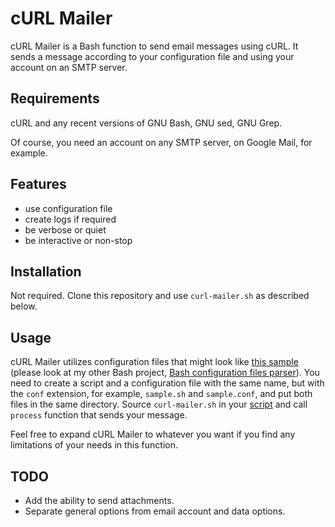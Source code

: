 # cURL Mailer

cURL Mailer is a Bash function to send email messages using cURL. It sends
a message according to your configuration file and using your account on an SMTP
server.

## Requirements

cURL and any recent versions of GNU Bash, GNU sed, GNU Grep.

Of course, you need an account on any SMTP server, on Google Mail, for example.

## Features

* use configuration file
* create logs if required
* be verbose or quiet
* be interactive or non-stop

## Installation

Not required. Clone this repository and use `curl-mailer.sh` as
described below.

## Usage

cURL Mailer utilizes configuration files that might look like [this
sample](sample.conf) (please look at my other Bash project, [Bash configuration
files parser](https://github.com/AVKorotkov/bash-config-parser)).
You need to create a script and a configuration file with the same name, but
with the `conf` extension, for example, `sample.sh` and `sample.conf`, and put
both files in the same directory. Source `curl-mailer.sh` in your
[script](sample.sh) and call `process` function that sends your message.

Feel free to expand cURL Mailer to whatever you want if you find any limitations
of your needs in this function.

## TODO

* Add the ability to send attachments.
* Separate general options from email account and data options.
